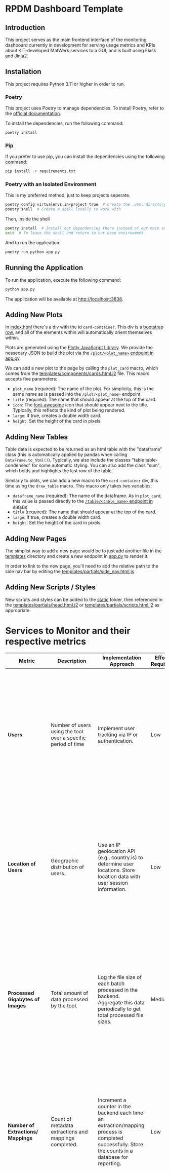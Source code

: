 # RPDM Dashboard Template

## Introduction

This project serves as the main frontend interface of the monitoring dashboard currently in development for serving usage metrics and KPIs about KIT-developed MatWerk services to a GUI, and is built using Flask and Jinja2.

## Installation

This project requires Python 3.11 or higher in order to run.

### Poetry

This project uses Poetry to manage dependencies. To install Poetry, refer to the
[official documentation](https://python-poetry.org/docs/#installation).

To install the dependencies, run the following command:

```bash
poetry install
```

### Pip

If you prefer to use pip, you can install the dependencies using the following command:

```bash
pip install -r requirements.txt
```

### Poetry with an Isolated Environment

This is my preferred method, just to keep projects seperate. 

```bash
poetry config virtualenvs.in-project true  # Create the .venv directory in the project directory
poetry shell  # Create a shell locally to work with
```

Then, inside the shell

```bash
poetry install  # Install our dependencies there instead of our main environment
exit  # To leave the shell and return to our base environment
```

And to run the application:
```bash
poetry run python app.py
```


## Running the Application

To run the application, execute the following command:

```bash
python app.py
```

The application will be available at [http://localhost:3838](http://localhost:383).

## Adding New Plots

In [index.html](https://git.rwth-aachen.de/jonathan.a.hartman1/rpdm-dashboard-template/-/blob/main/templates/index.html.j2) there's a div with the id `card-container`. This div is a [bootstrap row](https://getbootstrap.com/docs/5.0/layout/grid/), and all of the elements within will automatically orient themselves within. 

Plots are generated using the [Plotly JavaScript Library](https://plotly.com/javascript/). We provide the nessecary JSON to build the plot via the [`/plot/<plot_name>` endpoint in app.py](https://git.rwth-aachen.de/jonathan.a.hartman1/rpdm-dashboard-template/-/blob/main/app.py#L28-54). 

We can add a new plot to the page by calling the `plot_card` macro, which comes from the [templates/components/cards.html.j2](https://git.rwth-aachen.de/jonathan.a.hartman1/rpdm-dashboard-template/-/blob/main/templates/components/card.html.j2) file. This macro accepts five parameters:

- `plot_name` (required): The name of the plot. For simplicity, this is the same name as is passed into the `/plot/<plot_name>` endpoint.
- `title` (required): The name that should appear at the top of the card.
- `icon`: The [font-awesome](https://fontawesome.com/icons) icon that should appear next to the title. Typically, this reflects the kind of plot being rendered.
- `large`: If true, creates a double width card.
- `height`: Set the height of the card in pixels.

## Adding New Tables

Table data is expected to be returned as an html table with the "dataframe" class (this is automatically applied by pandas when calling `DataFrame.to_html()`). Typically, we also include the classes "table table-condensed" for some automatic styling. You can also add the class "sum", which bolds and highlights the last row of the table.

Similarly to plots, we can add a new macro to the `card-container` div, this time using the `draw_table` macro. This macro only takes two variables:

- `dataframe_name` (required): The name of the dataframe. As in `plot_card`, this value is passed directly to the [`/table/<table_name>` endpoint in app.py](https://git.rwth-aachen.de/jonathan.a.hartman1/rpdm-dashboard-template/-/blob/main/app.py#L58-76)
- `title` (required): The name that should appear at the top of the card.
- `large`: If true, creates a double width card.
- `height`: Set the height of the card in pixels.

## Adding New Pages

The simplist way to add a new page would be to just add another file in the [templates](https://git.rwth-aachen.de/jonathan.a.hartman1/rpdm-dashboard-template/-/tree/main/templates) directory and create a new endpoint in [app.py](https://git.rwth-aachen.de/jonathan.a.hartman1/rpdm-dashboard-template/-/blob/main/app.py) to render it.

In order to link to the new page, you'll need to add the relative path to the side nav bar by editing the [templates/partials/side_nav.html.js](https://git.rwth-aachen.de/jonathan.a.hartman1/rpdm-dashboard-template/-/blob/main/templates/partials/side_nav.html.j2)

## Adding New Scripts / Styles

New scripts and styles can be added to the [static](https://git.rwth-aachen.de/jonathan.a.hartman1/rpdm-dashboard-template/-/tree/main/static) folder, then referenced in the [templates/partials/head.html.j2](https://git.rwth-aachen.de/jonathan.a.hartman1/rpdm-dashboard-template/-/blob/main/templates/partials/head.html.j2) or [templates/partials/scripts.html.j2](https://git.rwth-aachen.de/jonathan.a.hartman1/rpdm-dashboard-template/-/blob/main/templates/partials/scripts.html.j2) as appropriate.


# Services to Monitor and their respective metrics


| Metric                                | Description                                                                                               | Implementation Approach                                                                                   | Effort Required  | Tools Applicable                                                                                                                                                                                                                     |
|---------------------------------------|-----------------------------------------------------------------------------------------------------------|----------------------------------------------------------------------------------------------------------|------------------------|-------------------------------------------------------------------------------------------------------------------------------------------------------------------------------------------------------------------------------------|
| **Users**                      | Number of users using the tool over a specific period of time                                          | Implement user tracking via IP or authentication.                                  | Low              | <ul><li>- [x] EVOKS</li><li>- [x] SKOSMOS</li><li>- [x] Mapping Service</li><li>- [x] Matwerk Data repository</li><li>- [x] Matwerk Metadata repository</li><li>- [x] FAIRDOScope, data collections explorer, other DEM tools beyond MatWerk</li></ul> |
| **Location of Users**                 | Geographic distribution of users.                                                                         | Use an IP geolocation API (e.g., country.is) to determine user locations. Store location data with user session information.                     | Low              | <ul><li>- [x] EVOKS</li><li>- [x] SKOSMOS</li><li>- [x] Mapping Service</li><li>- [x] Matwerk Data repository</li><li>- [x] Matwerk Metadata repository</li><li>- [x] FAIRDOScope, data collections explorer, other DEM tools beyond MatWerk</li></ul> |
| **Processed Gigabytes of Images**     | Total amount of data processed by the tool.                                                               | Log the file size of each batch processed in the backend. Aggregate this data periodically to get total processed file sizes.                    | Medium           | <ul><li>- [ ] EVOKS</li><li>- [ ] SKOSMOS</li><li>- [x] Mapping Service</li><li>- [ ] Matwerk Data repository</li><li>- [ ] Matwerk Metadata repository</li><li>- [ ] FAIRDOScope, data collections explorer, other DEM tools beyond MatWerk</li></ul> |
| **Number of Extractions/ Mappings**   | Count of metadata extractions and mappings completed.                                                     | Increment a counter in the backend each time an extraction/mapping process is completed successfully. Store the counts in a database for reporting. | Low              | <ul><li>- [ ] EVOKS</li><li>- [ ] SKOSMOS</li><li>- [x] Mapping Service</li><li>- [ ] Matwerk Data repository</li><li>- [ ] Matwerk Metadata repository</li><li>- [ ] FAIRDOScope, data collections explorer, other DEM tools beyond MatWerk</li></ul> |
| **Processing Time per Image**         | Average time taken to process each image.                                                                 | Record timestamps at the start and end of each image processing task. Calculate and log the processing time for each task.                      | Low              | <ul><li>- [ ] EVOKS</li><li>- [ ] SKOSMOS</li><li>- [x] Mapping Service</li><li>- [ ] Matwerk Data repository</li><li>- [ ] Matwerk Metadata repository</li><li>- [ ] FAIRDOScope, data collections explorer, other DEM tools beyond MatWerk</li></ul> |
| **User Engagement**                   | Average session duration and actions taken per session.                                                   | Use frontend analytics tools (e.g., Google Analytics) to track user interactions and session durations.                                         | Medium           | <ul><li>- [ ] EVOKS</li><li>- [ ] SKOSMOS</li><li>- [x] Mapping Service</li><li>- [ ] Matwerk Data repository</li><li>- [ ] Matwerk Metadata repository</li><li>- [ ] FAIRDOScope, data collections explorer, other DEM tools beyond MatWerk</li></ul> |
| **Schema/Plugin Usage**               | Frequency of usage of different schemas/plugins.                                                          | Log the schema/plugin selected by users for each extraction/mapping task. Store and analyze this data to understand schema/plugin popularity.     | Low              | <ul><li>- [ ] EVOKS</li><li>- [ ] SKOSMOS</li><li>- [x] Mapping Service</li><li>- [ ] Matwerk Data repository</li><li>- [ ] Matwerk Metadata repository</li><li>- [ ] FAIRDOScope, data collections explorer, other DEM tools beyond MatWerk</li></ul> |
| **Repeat Usage**                      | Number of users returning to use the tool multiple times.                                                 | Implement user authentication and track user IDs or session tokens across multiple sessions. Store and analyze data to identify repeat usage patterns. | Low              | <ul><li>- [x] EVOKS</li><li>- [x] SKOSMOS</li><li>- [x] Mapping Service</li><li>- [x] Matwerk Data repository</li><li>- [x] Matwerk Metadata repository</li><li>- [x] FAIRDOScope, data collections explorer, other DEM tools beyond MatWerk</li></ul> |
| **API Response Times**                | Average response time of the tool's API.                                                                  | Implement API performance monitoring to track response times and log this data.                                                                 | Low              | <ul><li>- [ ] EVOKS</li><li>- [ ] SKOSMOS</li><li>- [x] Mapping Service</li><li>- [ ] Matwerk Data repository</li><li>- [ ] Matwerk Metadata repository</li><li>- [ ] FAIRDOScope, data collections explorer, other DEM tools beyond MatWerk</li></ul> |
| **Documentation Access**              | Frequency of access to help or documentation pages.                                                       | Track page views or clicks on documentation/help sections using analytics tools.                                                                | Low              | <ul><li>- [ ] EVOKS</li><li>- [ ] SKOSMOS</li><li>- [x] Mapping Service</li><li>- [ ] Matwerk Data repository</li><li>- [ ] Matwerk Metadata repository</li><li>- [ ] FAIRDOScope, data collections explorer, other DEM tools beyond MatWerk</li></ul> |
| **Number of Plugins**                 | Simple count of the available mappings                                                                    | Could also be done manually                                                                                 | Low              | <ul><li>- [ ] EVOKS</li><li>- [ ] SKOSMOS</li><li>- [x] Mapping Service</li><li>- [ ] Matwerk Data repository</li><li>- [ ] Matwerk Metadata repository</li><li>- [ ] FAIRDOScope, data collections explorer, other DEM tools beyond MatWerk</li></ul> |

